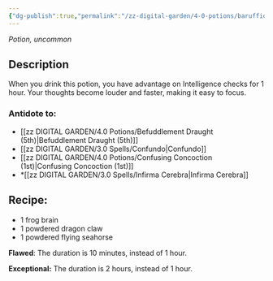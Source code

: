 ```yaml
---
{"dg-publish":true,"permalink":"/zz-digital-garden/4-0-potions/baruffio-s-brain-elixir-ec/"}
---
```


*Potion, uncommon* 

## Description

When you drink this potion, you have advantage on Intelligence checks for 1 hour. Your thoughts become louder and faster, making it easy to focus.

### Antidote to: 
- [[zz DIGITAL GARDEN/4.0 Potions/Befuddlement Draught (5th)\|Befuddlement Draught (5th)]]
- [[zz DIGITAL GARDEN/3.0 Spells/Confundo\|Confundo]]
- [[zz DIGITAL GARDEN/4.0 Potions/Confusing Concoction (1st)\|Confusing Concoction (1st)]]
- *[[zz DIGITAL GARDEN/3.0 Spells/Infirma Cerebra\|Infirma Cerebra]]

## Recipe:

- 1 frog brain
- 1 powdered dragon claw
- 1 powdered flying seahorse

**Flawed**:
The duration is 10 minutes, instead of 1 hour.

**Exceptional:** 
The duration is 2 hours, instead of 1 hour.
